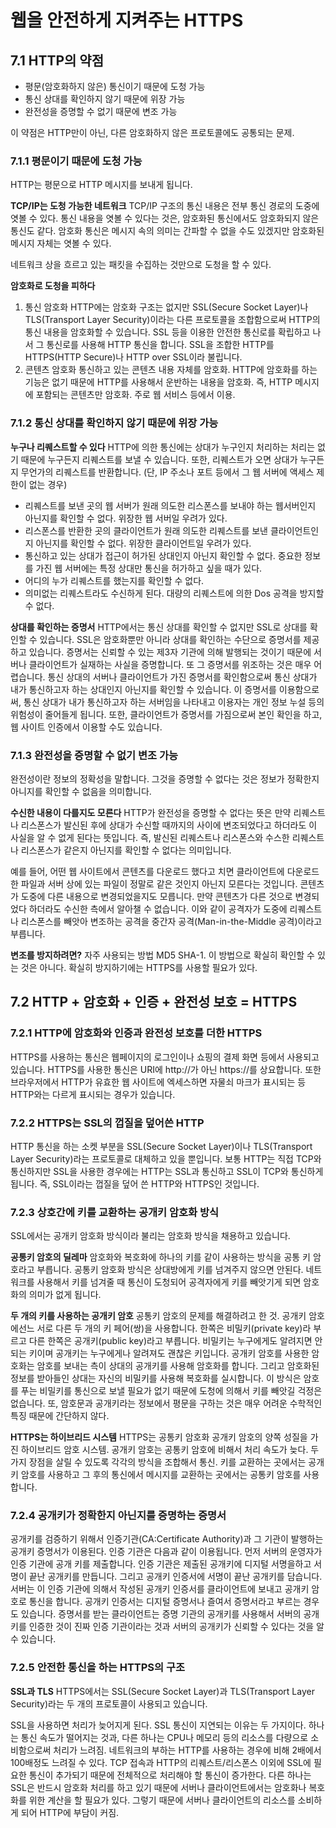 # 웹을 안전하게 지켜주는 HTTPS

## 7.1 HTTP의 약점

- 평문(암호화하지 않은) 통신이기 때문에 도청 가능
- 통신 상대를 확인하지 않기 때문에 위장 가능
- 완전성을 증명할 수 없기 때문에 변조 가능

이 약점은 HTTP만이 아닌, 다른 암호화하지 않은 프로토콜에도 공통되는 문제.

### 7.1.1 평문이기 때문에 도청 가능

HTTP는 평문으로 HTTP 메시지를 보내게 됩니다.

**TCP/IP는 도청 가능한 네트워크**
TCP/IP 구조의 통신 내용은 전부 통신 경로의 도중에 엿볼 수 있다.
통신 내용을 엿볼 수 있다는 것은, 암호화된 통신에서도 암호화되지 않은 통신도 같다.
암호화 통신은 메시지 속의 의미는 간파할 수 없을 수도 있겠지만 암호화된 메시지 자체는 엿볼 수 있다.

네트워크 상을 흐르고 있는 패킷을 수집하는 것만으로 도청을 할 수 있다.

**암호화로 도청을 피하다**

1. 통신 암호화
   HTTP에는 암호화 구조는 없지만 SSL(Secure Socket Layer)나 TLS(Transport Layer Security)이라는 다른 프로토콜을 조합함으로써 HTTP의 통신 내용을 암호화할 수 있습니다.
   SSL 등을 이용한 안전한 통신로를 확립하고 나서 그 통신로를 사용해 HTTP 통신을 합니다. SSL을 조합한 HTTP를 HTTPS(HTTP Secure)나 HTTP over SSL이라 불립니다.
2. 콘텐츠 암호화
   통신하고 있는 콘텐츠 내용 자체를 암호화. HTTP에 암호화를 하는 기능은 없기 때문에 HTTP를 사용해서 운반하는 내용을 암호화. 즉, HTTP 메시지에 포함되는 콘텐츠만 암호화.
   주로 웹 서비스 등에서 이용.

### 7.1.2 통신 상대를 확인하지 않기 때문에 위장 가능

**누구나 리퀘스트할 수 있다**
HTTP에 의한 통신에는 상대가 누구인지 처리하는 처리는 없기 때문에 누구든지 리퀘스트를 보낼 수 있습니다. 또한, 리퀘스트가 오면 상대가 누구든지 무언가의 리퀘스트를 반환합니다.
(단, IP 주소나 포트 등에서 그 웹 서버에 액세스 제한이 없는 경우)

- 리퀘스트를 보낸 곳의 웹 서버가 원래 의도한 리스폰스를 보내야 하는 웹서버인지 아닌지를 확인할 수 없다. 위장한 웹 서버일 우려가 있다.
- 리스폰스를 반환한 곳의 클라이언트가 원래 의도한 리퀘스트를 보낸 클라이언트인지 아닌지를 확인할 수 없다. 위장한 클라이언트일 우려가 있다.
- 통신하고 있는 상대가 접근이 허가된 상대인지 아닌지 확인할 수 없다. 중요한 정보를 가진 웹 서버에는 특정 상대만 통신을 허가하고 싶을 때가 있다.
- 어디의 누가 리퀘스트를 했는지를 확인할 수 없다.
- 의미없는 리퀘스트라도 수신하게 된다. 대량의 리퀘스트에 의한 Dos 공격을 방지할 수 없다.

**상대를 확인하는 증명서**
HTTP에서는 통신 상대를 확인할 수 없지만 SSL로 상대를 확인할 수 있습니다. SSL은 암호화뿐만 아니라 상대를 확인하는 수단으로 증명서를 제공하고 있습니다.
증명서는 신뢰할 수 있는 제3자 기관에 의해 발행되는 것이기 때문에 서버나 클라이언트가 실재하는 사실을 증명합니다. 또 그 증명서를 위조하는 것은 매우 어렵습니다.
통신 상대의 서버나 클라이언트가 가진 증명서를 확인함으로써 통신 상대가 내가 통신하고자 하는 상대인지 아닌지를 확인할 수 있습니다.
이 증명서를 이용함으로써, 통신 상대가 내가 통신하고자 하는 서버임을 나타내고 이용자는 개인 정보 누설 등의 위험성이 줄어들게 됩니다.
또한, 클라이언트가 증명서를 가짐으로써 본인 확인을 하고, 웹 사이트 인증에서 이용할 수도 있습니다.

### 7.1.3 완전성을 증명할 수 없기 변조 가능

완전성이란 정보의 정확성을 말합니다. 그것을 증명할 수 없다는 것은 정보가 정확한지 아니지를 확인할 수 없음을 의미합니다.

**수신한 내용이 다를지도 모른다**
HTTP가 완전성을 증명할 수 없다는 뜻은 만약 리퀘스트나 리스폰스가 발신된 후에 상대가 수신할 때까지의 사이에 변조되었다고 하더라도 이 사실을 알 수 없게 된다는 뜻입니다.
즉, 발신된 리퀘스트나 리스폰스와 수스한 리퀘스트나 리스폰스가 같은지 아닌지를 확인할 수 없다는 의미입니다.

예를 들어, 어떤 웹 사이트에서 콘텐츠를 다운로드 했다고 치면 클라이언트에 다운로드한 파일과 서버 상에 있는 파일이 정말로 같은 것인지 아닌지 모른다는 것입니다. 콘텐츠가 도중에 다른 내용으로 변경되었을지도 모릅니다. 만약 콘텐츠가 다른 것으로 변경되었다 하더라도 수신한 측에서 알아챌 수 없습니다.
이와 같이 공격자가 도중에 리퀘스트나 리스폰스를 빼앗아 변조하는 공격을 중간자 공격(Man-in-the-Middle 공격)이라고 부릅니다.

**변조를 방지하려면?**
자주 사용되는 방법 MD5 SHA-1.
이 방법으로 확실히 확인할 수 있는 것은 아니다. 확실히 방지하기에는 HTTPS를 사용할 필요가 있다.

## 7.2 HTTP + 암호화 + 인증 + 완전성 보호 = HTTPS

### 7.2.1 HTTP에 암호화와 인증과 완전성 보호를 더한 HTTPS

HTTPS를 사용하는 통신은 웹페이지의 로그인이나 쇼핑의 결제 화면 등에서 사용되고 있습니다. HTTPS를 사용한 통신은 URI에 http://가 아닌 https://를 상요합니다. 또한 브라우저에서 HTTP가 유효한 웹 사이트에 엑세스하면 자물쇠 마크가 표시되는 등 HTTP와는 다르게 표시되는 경우가 있습니다.

### 7.2.2 HTTPS는 SSL의 껍질을 덮어쓴 HTTP

HTTP 통신을 하는 소켓 부분을 SSL(Secure Socket Layer)이나 TLS(Transport Layer Security)라는 프로토콜로 대체하고 있을 뿐입니다.
보통 HTTP는 직접 TCP와 통신하지만 SSL을 사용한 경우에는 HTTP는 SSL과 통신하고 SSL이 TCP와 통신하게 됩니다. 즉, SSL이라는 껍질을 덮어 쓴 HTTP와 HTTPS인 것입니다.

### 7.2.3 상호간에 키를 교환하는 공개키 암호화 방식

SSL에서는 공개키 암호화 방식이라 불리는 암호화 방식을 채용하고 있습니다.

**공통키 암호의 딜레마**
암호화와 복호화에 하나의 키를 같이 사용하는 방식을 공통 키 암호라고 부릅니다. 공통키 암호화 방식은 상대방에게 키를 넘겨주지 않으면 안된다.
네트워크를 사용해서 키를 넘겨줄 때 통신이 도청되어 공격자에게 키를 빼앗기게 되면 암호화의 의미가 없게 됩니다.

**두 개의 키를 사용하는 공개키 암호**
공통키 암호의 문제를 해결하려고 한 것. 공개키 암호에선느 서로 다른 두 개의 키 페어(쌍)을 사용합니다. 한쪽은 비밀키(private key)라 부르고 다른 한쪽은 공개키(public key)라고 부릅니다.
비밀키는 누구에게도 알려지면 안되는 키이며 공개키는 누구에게나 알려져도 괜찮은 키입니다.
공개키 암호를 사용한 암호화는 암호를 보내는 측이 상대의 공개키를 사용해 암호화를 합니다. 그리고 암호화된 정보를 받아들인 상대는 자신의 비밀키를 사용해 복호화를 실시합니다. 이 방식은 암호를 푸는 비밀키를 통신으로 보낼 필요가 없기 때문에 도청에 의해서 키를 빼앗길 걱정은 없습니다.
또, 암호문과 공개키라는 정보에서 평문을 구하는 것은 매우 어려운 수학적인 특징 때문에 간단하지 않다.

**HTTPS는 하이브리드 시스템**
HTTPS는 공통키 암호화 공개키 암호의 양쪽 성질을 가진 하이브리드 암호 시스템. 공개키 암호는 공통키 암호에 비해서 처리 속도가 늦다.
두 가지 장점을 살릴 수 있도록 각각의 방식을 조합해서 통신.
키를 교환하는 곳에서는 공개키 암호를 사용하고 그 후의 통신에서 메시지를 교환하는 곳에서는 공통키 암호를 사용합니다.

### 7.2.4 공개키가 정확한지 아닌지를 증명하는 증명서

공개키를 검증하기 위해서 인증기관(CA:Certificate Authority)과 그 기관이 발행하는 공개키 증명서가 이용된다.
인증 기관은 다음과 같이 이용됩니다. 먼저 서버의 운영자가 인증 기관에 공개 키를 제출합니다. 인증 기관은 제출된 공개키에 디지털 서명을하고 서명이 끝난 공개키를 만듭니다. 그리고 공개키 인증서에 서명이 끝난 공개키를 담습니다.
서버는 이 인증 기관에 의해서 작성된 공개키 인증서를 클라이언트에 보내고 공개키 암호로 통신을 합니다. 공개키 인증서는 디지털 증명서나 즐여서 증명서라고 부르는 경우도 있습니다. 증명서를 받는 클라이언트는 증명 기관의 공개키를 사용해서 서버의 공개키를 인증한 것이 진짜 인증 기관이라는 것과 서버의 공개키가 신뢰할 수 있다는 것을 알 수 있습니다.

### 7.2.5 안전한 통신을 하는 HTTPS의 구조

**SSL과 TLS**
HTTPS에서는 SSL(Secure Socket Layer)과 TLS(Transport Layer Security)라는 두 개의 프로토콜이 사용되고 있습니다.

SSL을 사용하면 처리가 늦어지게 된다.
SSL 통신이 지연되는 이유는 두 가지이다. 하나는 통신 속도가 떨어지는 것과, 다른 하나는 CPU나 메모리 등의 리소스를 다량으로 소비함으로써 처리가 느려짐.
네트워크의 부하는 HTTP를 사용하는 경우에 비해 2배에서 100배정도 느려질 수 있다. TCP 접속과 HTTP의 리퀘스트/리스폰스 이외에 SSL에 필요한 통신이 추가되기 때문에 전체적으로 처리해야 할 통신이 증가한다.
다른 하나는 SSL은 반드시 암호화 처리를 하고 있기 때문에 서버나 클라이언트에서는 암호화나 복호화를 위한 계산을 할 필요가 있다. 그렇기 때문에 서버나 클라이언트의 리소스를 소비하게 되어 HTTP에 부담이 커짐.
